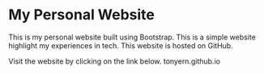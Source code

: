 # My Personal Website

This is my personal website built using Bootstrap.
This is a simple website highlight my experiences in tech.
This website is hosted on GitHub.

Visit the website by clicking on the link below.
tonyern.github.io
